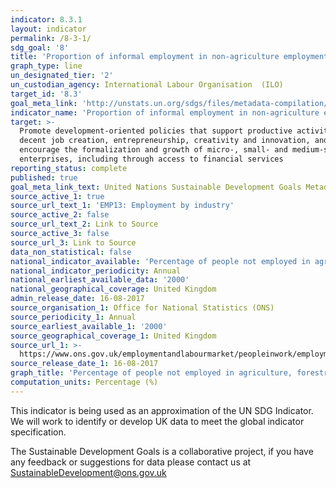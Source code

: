 ```yaml
---
indicator: 8.3.1
layout: indicator
permalink: /8-3-1/
sdg_goal: '8'
title: 'Proportion of informal employment in non‑agriculture employment, by sex'
graph_type: line
un_designated_tier: '2'
un_custodian_agency: International Labour Organisation  (ILO)
target_id: '8.3'
goal_meta_link: 'http://unstats.un.org/sdgs/files/metadata-compilation/Metadata-Goal-8.pdf'
indicator_name: 'Proportion of informal employment in non‑agriculture employment, by sex'
target: >-
  Promote development-oriented policies that support productive activities,
  decent job creation, entrepreneurship, creativity and innovation, and
  encourage the formalization and growth of micro-, small- and medium-sized
  enterprises, including through access to financial services
reporting_status: complete
published: true
goal_meta_link_text: United Nations Sustainable Development Goals Metadata (pdf 525kB)
source_active_1: true
source_url_text_1: 'EMP13: Employment by industry'
source_active_2: false
source_url_text_2: Link to Source
source_active_3: false
source_url_3: Link to Source
data_non_statistical: false
national_indicator_available: 'Percentage of people not employed in agriculture, forestry, or fishing'
national_indicator_periodicity: Annual
national_earliest_available_data: '2000'
national_geographical_coverage: United Kingdom
admin_release_date: 16-08-2017
source_organisation_1: Office for National Statistics (ONS)
source_periodicity_1: Annual
source_earliest_available_1: '2000'
source_geographical_coverage_1: United Kingdom
source_url_1: >-
  https://www.ons.gov.uk/employmentandlabourmarket/peopleinwork/employmentandemployeetypes/datasets/employmentbyindustryemp13
source_release_date_1: 16-08-2017
graph_title: 'Percentage of people not employed in agriculture, forestry, or fishing'
computation_units: Percentage (%)
---
```

This indicator is being used as an approximation of the UN SDG Indicator. We will work to identify or develop UK data to meet the global indicator specification.

The Sustainable Development Goals is a collaborative project, if you have any feedback or suggestions for data please contact us at <SustainableDevelopment@ons.gov.uk>  
